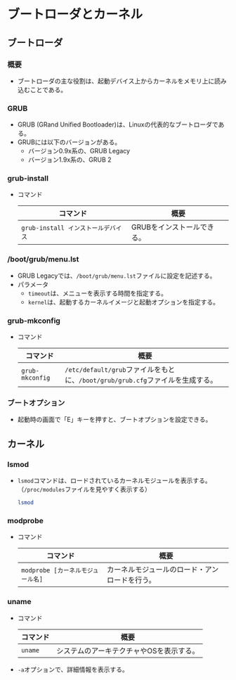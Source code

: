 # ブートローダとカーネル

## ブートローダ

### 概要

- ブートローダの主な役割は、起動デバイス上からカーネルをメモリ上に読み込むことである。

### GRUB

- GRUB (GRand Unified Bootloader)は、Linuxの代表的なブートローダである。
- GRUBには以下のバージョンがある。
  - バージョン0.9x系の、GRUB Legacy
  - バージョン1.9x系の、GRUB 2

### grub-install

- コマンド

  |コマンド|概要|
  |---|---|
  |`grub-install インストールデバイス`|GRUBをインストールできる。|

### /boot/grub/menu.lst

- GRUB Legacyでは、`/boot/grub/menu.lst`ファイルに設定を記述する。
- パラメータ
  - `timeout`は、メニューを表示する時間を指定する。
  - `kernel`は、起動するカーネルイメージと起動オプションを指定する。

### grub-mkconfig

- コマンド

  |コマンド|概要|
  |---|---|
  |`grub-mkconfig`|`/etc/default/grub`ファイルをもとに、`/boot/grub/grub.cfg`ファイルを生成する。|

### ブートオプション

- 起動時の画面で「E」キーを押すと、ブートオプションを設定できる。

## カーネル

### lsmod

- `lsmod`コマンドは、ロードされているカーネルモジュールを表示する。
  （`/proc/modules`ファイルを見やすく表示する）

  ```bash
  lsmod
  ```

### modprobe

- コマンド

  |コマンド|概要|
  |---|---|
  |`modprobe [カーネルモジュール名]`|カーネルモジュールのロード・アンロードを行う。|

### uname

- コマンド

  |コマンド|概要|
  |---|---|
  |`uname`|システムのアーキテクチャやOSを表示する。|

- `-a`オプションで、詳細情報を表示する。
